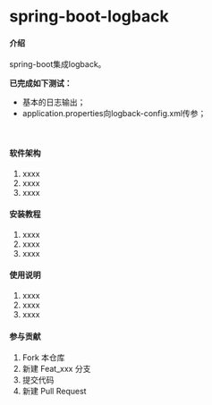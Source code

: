# spring-boot-logback

#### 介绍
spring-boot集成logback。<br>

<b>已完成如下测试：</b>
<ul>
<li>基本的日志输出；
<li>application.properties向logback-config.xml传参；
</ul>
<br>

#### 软件架构

1.  xxxx
2.  xxxx
3.  xxxx

#### 安装教程

1.  xxxx
2.  xxxx
3.  xxxx

#### 使用说明

1.  xxxx
2.  xxxx
3.  xxxx

#### 参与贡献

1.  Fork 本仓库
2.  新建 Feat_xxx 分支
3.  提交代码
4.  新建 Pull Request

